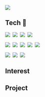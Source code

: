 <a>
    <img 
        src="https://postfiles.pstatic.net/MjAyMjAxMThfMTA0/MDAxNjQyNTE1OTc1MDA2.ZghSwGPGOwWN8GQUatc9NWZqPXAbi4dNSGUG4_g6TVAg.DHhsC9-If9Zh23kdfV6TSztbdTYVUNUSpsTmy24TuwYg.PNG.pscq2020/introduction_github.png?type=w966">
</a>

## Tech 🔭
<p></p>
<p><img src="https://img.shields.io/badge/HTML5-E34F26?style=flat&logo=html5&logoColor=white"/>&nbsp;
<img src="https://img.shields.io/badge/CSS3-1572B6?style=flat&logo=css3&logoColor=white"/>&nbsp;
<img src="https://img.shields.io/badge/JavaScript-gray?style=flat&logo=JavaScript&logoColor=F7DF1E"/>&nbsp;
<img src="https://img.shields.io/badge/React-white?style=flat&logo=React&logoColor=61DAFB"/></p>

<p><img src="https://img.shields.io/badge/Java-007396?style=flat&logo=Java&logoColor=white"/>&nbsp;
<img src="https://img.shields.io/badge/Python-white?style=flat&logo=Python&logoColor=#3776AB"/>&nbsp;
<img src="https://img.shields.io/badge/C-pink?style=flat&logo=c&logoColor=#A8B9CC"/>&nbsp;
<img src="https://img.shields.io/badge/MySQL-f1d8d9?style=flat&logo=MySQL&logoColor=4479A1"/>&nbsp;
<img src="https://img.shields.io/badge/C++-white?style=flat&logo=C&logoColor=00599C"/></p>

<p><img src="https://img.shields.io/badge/Notion-b4f5bd?style=flat&logo=Notion&logoColor=black"/>&nbsp;
<img src="https://img.shields.io/badge/GitHub-gray?style=flat&logo=GitHub&logoColor=black"/>&nbsp;
<img src="https://img.shields.io/badge/Git-blue?style=flat&logo=Git&logoColor=F05032"/></p>

## Interest

## Project

<!--
**psxxj/psxxj** is a ✨ _special_ ✨ repository because its `README.md` (this file) appears on your GitHub profile.

Here are some ideas to get you started:

- 🔭 I’m currently working on ...
- 🌱 I’m currently learning ...
- 👯 I’m looking to collaborate on ...
- 🤔 I’m looking for help with ...
- 💬 Ask me about ...
- 📫 How to reach me: ...
- 😄 Pronouns: ...
- ⚡ Fun fact: ...
-->
